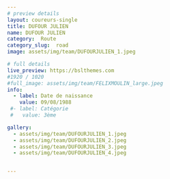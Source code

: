 ```yaml
---
# preview details
layout: coureurs-single
title: DUFOUR JULIEN
name: DUFOUR JULIEN
category:  Route
category_slug:  road
image: assets/img/team/DUFOURJULIEN_1.jpeg

# full details
live_preview: https://bslthemes.com
#1920 / 1020
#full_image: assets/img/team/FELIXMOULIN_large.jpeg
info:
  - label: Date de naissance
    value: 09/08/1988
 #- label: Catégorie 
 #   value: 3ème

gallery:
  - assets/img/team/DUFOURJULIEN_1.jpeg
  - assets/img/team/DUFOURJULIEN_2.jpeg
  - assets/img/team/DUFOURJULIEN_3.jpeg
  - assets/img/team/DUFOURJULIEN_4.jpeg


---
```

